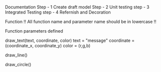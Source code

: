 Documentation
Step - 1 Create draft model
Step - 2 Unit testing
step - 3 Integrated Testing
step - 4 Refernish and Decoration


Function 
!! All function name and parameter name should be in lowercase !!



Function parameters defined 

draw_text(text, coordinate, color)
text = "message"
coordinate = (coordinate_x, coordinate_y)
color = (r,g,b)

draw_line()

draw_circle()

